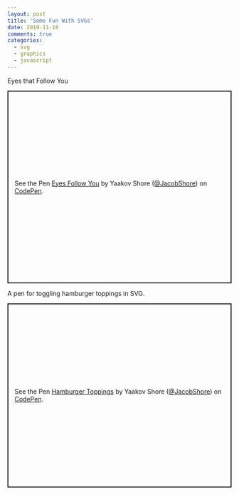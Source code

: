 ```yaml
---
layout: post
title: 'Some Fun With SVGs'
date: 2019-11-18
comments: true
categories:
  - svg
  - graphics
  - javascript
---
```


Eyes that Follow You

<p class="codepen" data-height="600" data-theme-id="default" data-default-tab="result" data-user="JacobShore" data-slug-hash="YzzdRJj" style="height: 432px; box-sizing: border-box; display: flex; align-items: center; justify-content: center; border: 2px solid; margin: 1em 0; padding: 1em;" data-pen-title="Eyes Follow You">
  <span>See the Pen <a href="https://codepen.io/JacobShore/pen/YzzdRJj">
  Eyes Follow You</a> by Yaakov Shore (<a href="https://codepen.io/JacobShore">@JacobShore</a>)
  on <a href="https://codepen.io">CodePen</a>.</span>
</p>
<script async src="https://static.codepen.io/assets/embed/ei.js"></script>

A pen for toggling hamburger toppings in SVG.

<p class="codepen" data-height="413" data-theme-id="default" data-default-tab="result" data-user="JacobShore" data-slug-hash="zYYyzZo" style="height: 413px; box-sizing: border-box; display: flex; align-items: center; justify-content: center; border: 2px solid; margin: 1em 0; padding: 1em;" data-pen-title="Hamburger Toppings">
  <span>See the Pen <a href="https://codepen.io/JacobShore/pen/zYYyzZo">
  Hamburger Toppings</a> by Yaakov Shore (<a href="https://codepen.io/JacobShore">@JacobShore</a>)
  on <a href="https://codepen.io">CodePen</a>.</span>
</p>
<script async src="https://static.codepen.io/assets/embed/ei.js"></script>
